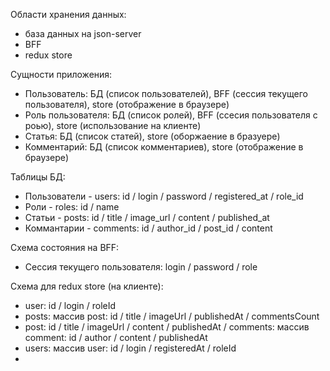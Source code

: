 Области хранения данных:

- база данных на json-server
- BFF
- redux store

Сущности приложения:

- Пользователь: БД (список пользователей), BFF (сессия текущего пользователя), store (отображение в браузере)
- Роль пользователя: БД (список ролей), BFF (ссесия пользователя с роью), store (использование на клиенте)
- Статья: БД (список статей), store (оборжаение в бразуере)
- Комментарий: БД (список комментариев), store (отображение в браузере)

Таблицы БД:

- Пользователи - users: id / login / password / registered_at / role_id
- Роли - roles: id / name
- Статьи - posts: id / title / image_url / content / published_at
- Коммантарии - comments: id / author_id / post_id / content

Схема состояния на BFF:

- Сессия текущего пользователя: login / password / role

Схема для redux store (на клиенте):

- user: id / login / roleId
- posts: массив post: id / title / imageUrl / publishedAt / commentsCount
- post: id / title / imageUrl / content / publishedAt / comments: массив comment: id / author / content / publishedAt
- users: массив user: id / login / registeredAt / roleId
-
